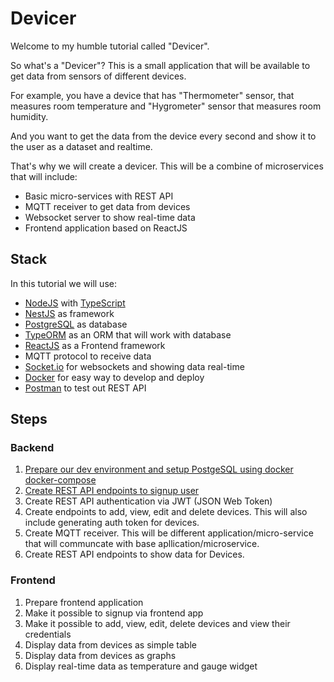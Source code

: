 # Devicer

Welcome to my humble tutorial called "Devicer".

So what's a "Devicer"? This is a small application that will be available to get data from sensors of different devices.

For example, you have a device that has "Thermometer" sensor, that measures room temperature and "Hygrometer" sensor that measures room humidity.

And you want to get the data from the device every second and show it to the user as a dataset and realtime.

That's why we will create a devicer. This will be a combine of microservices that will include:

- Basic micro-services with REST API
- MQTT receiver to get data from devices
- Websocket server to show real-time data
- Frontend application based on ReactJS  

## Stack

In this tutorial we will use:

- [NodeJS](https://nodejs.org/en/) with [TypeScript](https://www.typescriptlang.org/)
- [NestJS](https://nestjs.com/) as framework
- [PostgreSQL](https://www.postgresql.org/) as database
- [TypeORM](https://typeorm.io/) as an ORM that will work with database
- [ReactJS](https://reactjs.org/) as a Frontend framework
- MQTT protocol to receive data
- [Socket.io](https://socket.io/) for websockets and showing data real-time
- [Docker](https://www.docker.com/) for easy way to develop and deploy
- [Postman](https://www.postman.com/) to test out REST API

## Steps

### Backend

1. [Prepare our dev environment and setup PostgeSQL using docker docker-compose](001_prepapre_our_dev_environment.md)
2. [Create REST API endpoints to signup user](002_create_rest_api_endpoints_to_signup_user.md)
3. Create REST API authentication via JWT (JSON Web Token)
4. Create endpoints to add, view, edit and delete devices. This will also include generating auth token for devices.
5. Create MQTT receiver. This will be different application/micro-service that will communcate with base apllication/microservice.
6. Create REST API endpoints to show data for Devices.

### Frontend
1. Prepare frontend application
2. Make it possible to signup via frontend app
3. Make it possible to add, view, edit, delete devices and view their credentials
4. Display data from devices as simple table
5. Display data from devices as graphs
6. Display real-time data as temperature and gauge widget 

